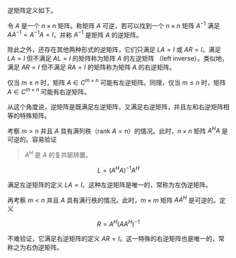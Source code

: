 逆矩阵定义如下。

令 $A$ 是一个 $n \times n$ 矩阵。称矩阵 $A$ 可逆，若可以找到一个 $n\times n$ 矩阵 $A^{-1}$ 满足 $AA^{-1} = A^{-1}A = I$，并称 $A^{-1}$ 是矩阵 $A$ 的逆矩阵。

除此之外，还存在其他两种形式的逆矩阵，它们只满足 $LA = I$ 或 $AR = I$。满足 $LA = I$ 但不满足 $AL = I$ 的矩阵称为矩阵 $A$ 的左逆矩阵 （left inverse）。类似地，满足 $AR = I$ 但不满足 $RA = I$ 的矩阵称为矩阵 $A$ 的右逆矩阵。

仅当 $m \geq n$ 时，矩阵 $A \in C^{m \times n}$ 可能有左逆矩阵。同理，仅当 $m \leq n$ 时，矩阵 $A \in C^{m \times n}$ 可能有右逆矩阵。

从这个角度说，逆矩阵是既满足左逆矩阵，又满足右逆矩阵，并且左和右逆矩阵相等的特殊矩阵。

考察 $m>n$ 并且 $A$ 具有满列秩（rank $A = n$）的情况。此时，$n \times n$ 矩阵 $A^HA$ 是可逆的。容易验证

> $A^H$ 是 $A$ 的复共轭转置。

$$
L = (A^HA)^{-1} A^H 
$$

满足左逆矩阵的定义 $LA = I$。这种左逆矩阵是唯一的，常称为左伪逆矩阵。

再考察 $m < n$ 并且 $A$ 具有满行秩的情况。此时，$m \times m$ 矩阵 $AA^H$ 是可逆的。定义

$$
R = A^H (AA^H)^{-1}
$$

不难验证，它满足右逆矩阵的定义 $AR = I$。这一特殊的右逆矩阵也是唯一的，常称之为右伪逆矩阵。
